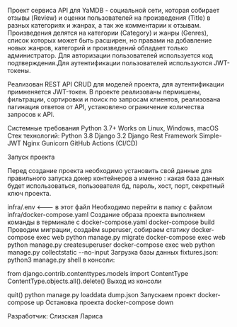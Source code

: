 Проект сервиса API для YaMDB - социальной сети, которая собирает отзывы (Review) и оценки пользователей на произведения (Title) в разных категориях и жанрах, а так же комментарии к отзывам. Произведения делятся на категории (Category) и жанры (Genres), список которых может быть расширен, но правами на добавление новых жанров, категорий и произведений обладает только администратор. Для авторизации пользователей используется код подтверждения.Для аутентификации пользователей используются JWT-токены.

Реализован REST API CRUD для моделей проекта, для аутентификации примненяется JWT-токен. В проекте реализованы пермишены, фильтрации, сортировки и поиск по запросам клиентов, реализована пагинация ответов от API, установлено ограничение количества запросов к API. 

Системные требования
Python 3.7+
Works on Linux, Windows, macOS
Стек технологий:
Python 3.8
Django 3.2
Django Rest Framework
Simple-JWT
Nginx
Gunicorn
GitHub Actions (CI/CD)

Запуск проекта

Перед создание проекта необходимо установить свой данные для правильного запуска докер контейнеров а именно : какая база данных будет использоваться, пользователя бд, пароль, хост, порт, секретный ключ проекта.

infra/.env <--- в этот файл
Необходимо перейти в папку с файлом
infra/docker-compose.yaml
Создание образа проекта выполняем команды в терминале с docker-compose.yaml
docker-compose build 
Проводим миграции, создаём superuser, собираем статику
docker-compose exec web python manage.py migrate
docker-compose exec web python manage.py createsuperuser
docker-compose exec web python manage.py collectstatic --no-input
Загрузка базы данных fixtures.json:
python3 manage.py shell
в консоли:

from django.contrib.contenttypes.models import ContentType
ContentType.objects.all().delete()
Выход из консоли

quit()
python manage.py loaddata dump.json
Запускаем проект
docker-compose up 
Остановка проекта
docker-compose down 

Разработчик:
 Слизская Лариса